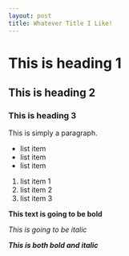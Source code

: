 ```yaml
---
layout: post
title: Whatever Title I Like!
---
```


# This is heading 1
## This is heading 2
### This is heading 3

This is simply a paragraph.

- list item
- list item
- list item

1. list item 1
2. list item 2
3. list item 3

**This text is going to be bold**

*This is going to be italic*

___This is both bold and italic___
